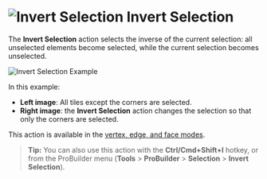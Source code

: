 # ![Invert Selection](images/icons/Selection_Invert.png) Invert Selection

The __Invert Selection__ action selects the inverse of the current selection: all unselected elements become selected, while the current selection becomes unselected.

![Invert Selection Example](images/InvertSelection_Example.png)

In this example:
* **Left image**: All tiles except the corners are selected.
* **Right image**: the __Invert Selection__ action changes the selection so that only the corners are selected.

This action is available in the [vertex, edge, and face modes](modes.md).

> **Tip:** You can also use this action with the **Ctrl/Cmd+Shift+I** hotkey, or from the ProBuilder menu (**Tools** > **ProBuilder** > **Selection** > **Invert Selection**).
